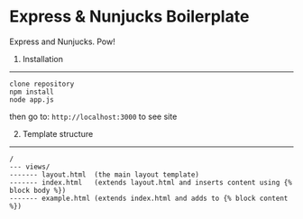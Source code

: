 Express & Nunjucks Boilerplate
===

Express and Nunjucks.  Pow!

1. Installation
---

```
clone repository
npm install
node app.js
```

then go to: `http://localhost:3000` to see site

2. Template structure
---

```
/
--- views/
------- layout.html  (the main layout template)
------- index.html   (extends layout.html and inserts content using {% block body %})
------- example.html (extends index.html and adds to {% block content %})
```

